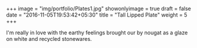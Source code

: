 +++
image = "img/portfolio/Plates1.jpg"
showonlyimage = true
draft = false
date = "2016-11-05T19:53:42+05:30"
title = "Tall Lipped Plate"
weight = 5
+++

I'm really in love with the earthy feelings brought our by nougat as a glaze on white and recycled stonewares.
<!--more-->
